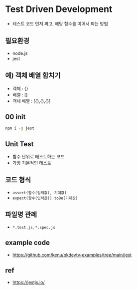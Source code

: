 # Test Driven Development

- 테스트 코드 먼저 짜고, 해당 함수를 이어서 짜는 방법

## 필요환경

- node.js
- jest

## 예) 객체 배열 합치기

- 객체 : {}
- 배열 : []
- 객체 배열 : [{},{},{}]

## 00 init

```sh
npm i -g jest
```

## Unit Test

- 함수 단위로 테스트하는 코드
- 가장 기본적인 테스트

## 코드 형식

- `assert(함수(입력값), 기대값)`
- `expect(함수(입력값)).toBe(기대값)`

## 파일명 관례

- `*.test.js`, `*.spec.js`

## example code
- https://github.com/kenu/okdevtv-examples/tree/main/jest

## ref
- https://jestjs.io/

